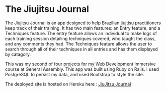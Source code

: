 # The Jiujitsu Journal

The Jiujitsu Journal is an app designed to help Brazilian jiujtisu practitioners keep track of their training.  It has two main features: an Entry feature, and a Techniques feature.  The entry feature allows an individual to make logs of each training session detailing techniques covered, who taught the class, and any comments they had.  The Techniques feature allows the user to search through all of their techniques in all entries and has them displayed by catagory.

This was my second of four projects for my Web Development Immersive course at General Assembly. This app was built using Ruby on Rails. I used PostgreSQL to persist my data, and used Bootstrap to style the site. 

The deployed site is hosted on Heroku here : [JiuJitsu Journal](https://www.google.com)
